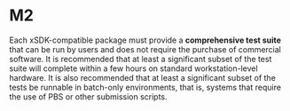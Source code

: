 # M2

Each xSDK-compatible package must provide a **comprehensive test suite** that 
can be run by
users and does not require the purchase of commercial software. It is 
recommended that at least a
significant subset of the test suite will complete within a few hours on 
standard workstation-level
hardware. It is also recommended that at least a significant subset of the 
tests be runnable in
batch-only environments, that is, systems that require the use of PBS or other 
submission scripts.
